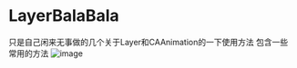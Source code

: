 # LayerBalaBala
只是自己闲来无事做的几个关于Layer和CAAnimation的一下使用方法
包含一些常用的方法
![image](https://github.com/YourAcountName/ProjectName/blob/master/GIFName.gif )